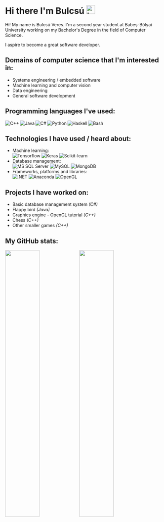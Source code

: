 # Hi there I'm Bulcsú <img src="https://user-images.githubusercontent.com/1303154/88677602-1635ba80-d120-11ea-84d8-d263ba5fc3c0.gif" width="28px" height="28px" alt="hi">

<p>
Hi! My name is Bulcsú Veres. I'm a second year student at Babeș-Bólyai University working on my Bachelor's Degree in the field of Computer Science.</p>

<p>I aspire to become a great software developer.</p>

## Domains of computer science that I'm interested in:
<ul>
    <li>Systems engineering / embedded software</li>
    <li>Machine learning and computer vision</li>
    <li>Data engineering</li>
    <li>General software development</li>
</ul>

## Programming languages I've used:
<img align="left" alt="C++" src="https://img.shields.io/badge/c++-%2300599C.svg?style=for-the-badge&logo=c%2B%2B&logoColor=white" />
<img align="left" alt="Java" src="https://img.shields.io/badge/java-%23ED8B00.svg?style=for-the-badge&logo=java&logoColor=white" />
<img align="left" alt="C#" src="https://img.shields.io/badge/c%23-%23239120.svg?style=for-the-badge&logo=c-sharp&logoColor=white" />
<img align="left" alt="Python" src="https://img.shields.io/badge/python-3670A0?style=for-the-badge&logo=python&logoColor=ffdd54" />
<img align="left" alt="Haskell" src="https://img.shields.io/badge/Haskell-5e5086?style=for-the-badge&logo=haskell&logoColor=white" />
<img alt="Bash" src="https://img.shields.io/badge/shell_script-%23121011.svg?style=for-the-badge&logo=gnu-bash&logoColor=white" />

## Technologies I have used / heard about:
<ul>
    <li>
        Machine learning:
        <br>
        <img alt="Tensorflow" src="https://img.shields.io/badge/TensorFlow-%23FF6F00.svg?style=for-the-badge&logo=TensorFlow&logoColor=white" />
        <img alt="Keras" src="https://img.shields.io/badge/Keras-%23D00000.svg?style=for-the-badge&logo=Keras&logoColor=white" />
        <img alt="Scikit-learn" src="https://img.shields.io/badge/scikit--learn-%23F7931E.svg?style=for-the-badge&logo=scikit-learn&logoColor=white" />
    </li>
    <li>
        Database management:
        <br>
        <img alt="MS SQL Server" src="https://img.shields.io/badge/Microsoft%20SQL%20Server-CC2927?style=for-the-badge&logo=microsoft%20sql%20server&logoColor=white" />
        <img alt="MySQL" src="https://img.shields.io/badge/mysql-%2300f.svg?style=for-the-badge&logo=mysql&logoColor=white" />
        <img alt="MongoDB" src="https://img.shields.io/badge/MongoDB-%234ea94b.svg?style=for-the-badge&logo=mongodb&logoColor=white" />
    </li>
    <li>
        Frameworks, platforms and libraries:
        <br>
        <img alt=".NET" src="https://img.shields.io/badge/.NET-5C2D91?style=for-the-badge&logo=.net&logoColor=white" />
        <img alt="Anaconda" src="https://img.shields.io/badge/Anaconda-%2344A833.svg?style=for-the-badge&logo=anaconda&logoColor=white" />
        <img alt="OpenGL" src="https://img.shields.io/badge/OpenGL-%23FFFFFF.svg?style=for-the-badge&logo=opengl" />
    </li>
</ul>

## Projects I have worked on:
<ul>
    <li>Basic database management system <i>(C#)</i></li>
    <li>Flappy bird <i>(Java)</i></li>
    <li>Graphics engine - OpenGL tutorial <i>(C++)</i></li>
    <li>Chess <i>(C++)</i></li>
    <li>Other smaller games <i>(C++)</i></li>
</ul>

## My GitHub stats:
<img align="left" width="47%" src="https://github-readme-stats.vercel.app/api?username=vbulcsu&show_icons=true&theme=radical" />
<img align="left" width="47%" src="https://github-readme-stats.vercel.app/api/top-langs/?username=vbulcsu&layout=compact" />
